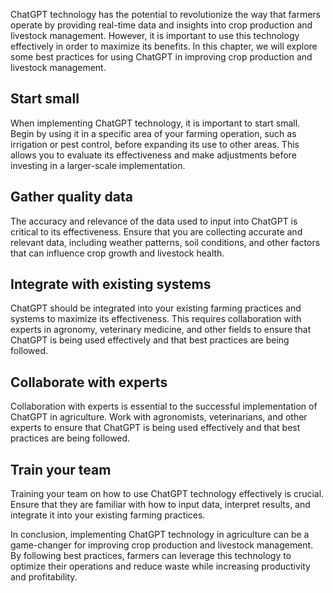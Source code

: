 
ChatGPT technology has the potential to revolutionize the way that farmers operate by providing real-time data and insights into crop production and livestock management. However, it is important to use this technology effectively in order to maximize its benefits. In this chapter, we will explore some best practices for using ChatGPT in improving crop production and livestock management.

Start small
-----------

When implementing ChatGPT technology, it is important to start small. Begin by using it in a specific area of your farming operation, such as irrigation or pest control, before expanding its use to other areas. This allows you to evaluate its effectiveness and make adjustments before investing in a larger-scale implementation.

Gather quality data
-------------------

The accuracy and relevance of the data used to input into ChatGPT is critical to its effectiveness. Ensure that you are collecting accurate and relevant data, including weather patterns, soil conditions, and other factors that can influence crop growth and livestock health.

Integrate with existing systems
-------------------------------

ChatGPT should be integrated into your existing farming practices and systems to maximize its effectiveness. This requires collaboration with experts in agronomy, veterinary medicine, and other fields to ensure that ChatGPT is being used effectively and that best practices are being followed.

Collaborate with experts
------------------------

Collaboration with experts is essential to the successful implementation of ChatGPT in agriculture. Work with agronomists, veterinarians, and other experts to ensure that ChatGPT is being used effectively and that best practices are being followed.

Train your team
---------------

Training your team on how to use ChatGPT technology effectively is crucial. Ensure that they are familiar with how to input data, interpret results, and integrate it into your existing farming practices.

In conclusion, implementing ChatGPT technology in agriculture can be a game-changer for improving crop production and livestock management. By following best practices, farmers can leverage this technology to optimize their operations and reduce waste while increasing productivity and profitability.
